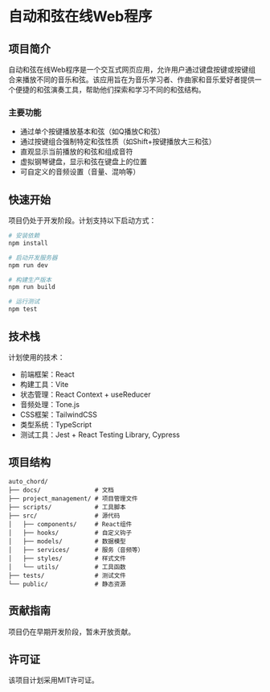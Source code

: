 # 自动和弦在线Web程序

## 项目简介

自动和弦在线Web程序是一个交互式网页应用，允许用户通过键盘按键或按键组合来播放不同的音乐和弦。该应用旨在为音乐学习者、作曲家和音乐爱好者提供一个便捷的和弦演奏工具，帮助他们探索和学习不同的和弦结构。

### 主要功能

- 通过单个按键播放基本和弦（如Q播放C和弦）
- 通过按键组合强制特定和弦性质（如Shift+按键播放大三和弦）
- 直观显示当前播放的和弦和组成音符
- 虚拟钢琴键盘，显示和弦在键盘上的位置
- 可自定义的音频设置（音量、混响等）

## 快速开始

项目仍处于开发阶段。计划支持以下启动方式：

```bash
# 安装依赖
npm install

# 启动开发服务器
npm run dev

# 构建生产版本
npm run build

# 运行测试
npm test
```

## 技术栈

计划使用的技术：

- 前端框架：React
- 构建工具：Vite
- 状态管理：React Context + useReducer
- 音频处理：Tone.js
- CSS框架：TailwindCSS
- 类型系统：TypeScript
- 测试工具：Jest + React Testing Library, Cypress

## 项目结构

```
auto_chord/
├── docs/               # 文档
├── project_management/ # 项目管理文件
├── scripts/            # 工具脚本
├── src/                # 源代码
│   ├── components/     # React组件
│   ├── hooks/          # 自定义钩子
│   ├── models/         # 数据模型
│   ├── services/       # 服务（音频等）
│   ├── styles/         # 样式文件
│   └── utils/          # 工具函数
├── tests/              # 测试文件
└── public/             # 静态资源
```

## 贡献指南

项目仍在早期开发阶段，暂未开放贡献。

## 许可证

该项目计划采用MIT许可证。

